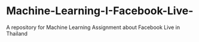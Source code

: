 # Machine-Learning-I-Facebook-Live-
A repository for Machine Learning Assignment about Facebook Live in Thailand
